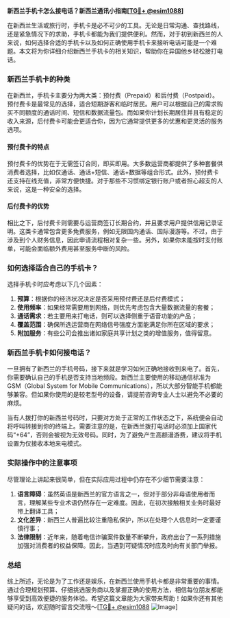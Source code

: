**新西兰手机卡怎么接电话？新西兰通讯小指南[[TG💪+ @esim1088](https://t.me/s/esim1088)]**

在新西兰生活或旅行时，手机卡是必不可少的工具。无论是日常沟通、查找路线，还是紧急情况下的求助，手机卡都能为我们提供便利。然而，对于初到新西兰的人来说，如何选择合适的手机卡以及如何正确使用手机卡来接听电话可能是一个难题。本文将为你详细介绍新西兰手机卡的相关知识，帮助你在异国他乡轻松接打电话。

### 新西兰手机卡的种类

在新西兰，手机卡主要分为两大类：预付费（Prepaid）和后付费（Postpaid）。预付费卡是最常见的选择，适合短期游客和临时居民。用户可以根据自己的需求购买不同额度的通话时间、短信和数据流量包。而如果你计划长期居住并且有稳定的收入来源，后付费卡可能会更适合你，因为它通常提供更多的优惠和更灵活的服务选项。

#### 预付费卡的特点

预付费卡的优势在于无需签订合同，即买即用。大多数运营商都提供了多种套餐供消费者选择，比如仅通话、通话+短信、通话+数据等组合形式。此外，预付费卡还支持在线充值，非常方便快捷。对于那些不习惯绑定银行账户或者担心超支的人来说，这是一种安全的选择。

#### 后付费卡的优势

相比之下，后付费卡则需要与运营商签订长期合约，并且要求用户提供信用记录证明。这类卡通常包含更多免费服务，例如无限国内通话、国际漫游等。不过，由于涉及到个人财务信息，因此申请流程相对复杂一些。另外，如果你未能按时支付账单，可能会面临额外费用甚至服务中断的风险。

### 如何选择适合自己的手机卡？

选择手机卡时应考虑以下几个因素：

1. **预算**：根据你的经济状况决定是否采用预付费还是后付费模式；
2. **使用频率**：如果经常需要用到网络，则优先考虑包含大量数据流量的套餐；
3. **通话需求**：若主要用来打电话，则可以选择侧重于语音功能的产品；
4. **覆盖范围**：确保所选运营商在网络信号强度方面能满足你所在区域的要求；
5. **附加服务**：有些公司会推出诸如家庭共享计划之类的增值服务，值得留意。

### 新西兰手机卡如何接电话？

一旦拥有了新西兰的手机号码，接下来就是学习如何正确地接收到来电了。首先，你需要确认自己的手机是否支持当地频段。新西兰主要使用的移动通信标准为GSM（Global System for Mobile Communications），所以大部分智能手机都能够兼容。但如果你使用的是较老型号的设备，请提前咨询专业人士以避免不必要的麻烦。

当有人拨打你的新西兰号码时，只要对方处于正常的工作状态之下，系统便会自动将呼叫转接到你的终端上。需要注意的是，在新西兰拨打电话时必须加上国家代码“+64”，否则会被视为无效号码。同时，为了避免产生高额漫游费，建议将手机设置为仅接收本地来电模式。

### 实际操作中的注意事项

尽管理论上讲起来很简单，但在实际应用过程中仍存在不少细节需要注意：

1. **语言障碍**：虽然英语是新西兰的官方语言之一，但对于部分非母语使用者而言，理解某些专业术语仍然存在一定难度。因此，在初次接触相关业务时最好带上翻译工具；
2. **文化差异**：新西兰人普遍比较注重隐私保护，所以在处理个人信息时一定要谨慎行事；
3. **法律限制**：近年来，随着电信诈骗案件数量不断攀升，政府出台了一系列措施加强对消费者的权益保障。因此，当遇到可疑情况时应及时向有关部门举报。

### 总结

综上所述，无论是为了工作还是娱乐，在新西兰使用手机卡都是非常重要的事情。通过合理规划预算、仔细挑选服务商以及掌握正确的使用方法，相信每位朋友都能够享受到高效便捷的服务体验。希望这篇文章能为大家带来帮助！如果你还有其他疑问的话，欢迎随时留言交流哦～[[TG💪+ @esim1088](https://t.me/s/esim1088) ![Image](https://i.postimg.cc/4NQfJmqS/Snipaste-2025-05-13-00-14-12.png)]